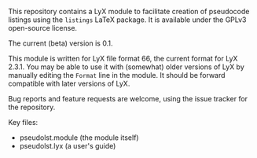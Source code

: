 This repository contains a LyX module to facilitate creation of pseudocode listings using the `listings` LaTeX package. It is available under the GPLv3 open-source license.

The current (beta) version is 0.1.

This module is written for LyX file format 66, the current format for LyX 2.3.1. You may be able to use it with (somewhat) older versions of LyX by manually editing the `Format` line in the module. It should be forward compatible with later versions of LyX.

Bug reports and feature requests are welcome, using the issue tracker for the repository.

Key files:
* pseudolst.module (the module itself)
* pseudolst.lyx (a user's guide)

